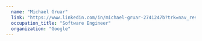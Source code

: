 ```yaml
---
  name: "Michael Gruar"
  link: "https://www.linkedin.com/in/michael-gruar-2741247b?trk=nav_responsive_tab_profile"
  occupation_title: "Software Engineer"
  organization: "Google"
---
```

